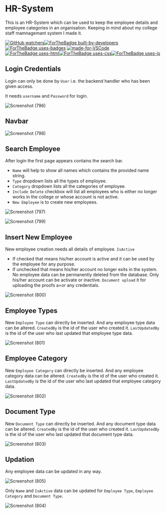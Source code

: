 # HR-System
This is an HR-System which can be used to keep the employee details and employee categories in an organisation. Keeping in mind about my college staff mamnagemant system I made it. 

[![GitHub watchers](https://img.shields.io/github/watchers/Naereen/StrapDown.js.svg?style=social&label=Watch&maxAge=2592000)](https://GitHub.com/Naereen/StrapDown.js/watchers/)[![ForTheBadge built-by-developers](http://ForTheBadge.com/images/badges/built-by-developers.svg)](https://GitHub.com/Naereen/)[![ForTheBadge uses-badges](http://ForTheBadge.com/images/badges/uses-badges.svg)](http://ForTheBadge.com)
[![made-for-VSCode](https://img.shields.io/badge/Made%20for-VSCode-1f425f.svg)](https://code.visualstudio.com/)[![ForTheBadge uses-html](http://ForTheBadge.com/images/badges/uses-html.svg)](http://ForTheBadge.com)[![ForTheBadge uses-css](http://ForTheBadge.com/images/badges/uses-css.svg)](http://ForTheBadge.com)[![ForTheBadge uses-js](http://ForTheBadge.com/images/badges/uses-js.svg)](http://ForTheBadge.com)






## Login Credentials

Login can only be done by `User` i.e. the backend handler who has been given access.

It needs `username` and `Password` for login. 


![Screenshot (796)](https://user-images.githubusercontent.com/70569920/127445930-c184f748-e1cf-4b2d-b6b1-5a05d59e5fa8.png)



## Navbar

![Screenshot (798)](https://user-images.githubusercontent.com/70569920/127456231-3044318d-0b3e-4e04-a5a5-e0b4c096a5dd.png)



## Search Employee

After login the first page appears contains the search bar. 

- `Name` will help to show all names which contains the provided name string.
- `Type` dropdown lists all the types of employee.
- `Category` dropdown lists all the categories of employee.
- `Include Delete` checkbox will list all employees who is either no longer works in the college or whose account is not active.
- `New Employee` is to create new employees.


![Screenshot (797)](https://user-images.githubusercontent.com/70569920/127456933-5d0a000a-0f00-43ec-8795-1beaa8123935.png)





![Screenshot (799)](https://user-images.githubusercontent.com/70569920/127477095-de778d8a-8a44-40ab-b89f-8edbec8f6294.png)



## Insert New Employee

New employee creation needs all details of employee.
`IsActive` 
- If checked that means his/her account is active and it can be used by the employee for any purpose.
- If unchecked that means his/her account no longer exits in the system.
No employee data can be permanently deleted from the database. Only his/her account can be activate or inactive.
`Document upload` it for uploading the proofs a=or any credentials.


![Screenshot (800)](https://user-images.githubusercontent.com/70569920/127477856-10648406-b451-425e-aa71-da9ffac0eccd.png)



## Employee Types

New `Employee Type` can directly be inserted. And any employee type data can be altered.
`CreatedBy` is the id of the user who created it.
`LastUpdatedBy` is the id of the user who last updated that employee type data.


![Screenshot (801)](https://user-images.githubusercontent.com/70569920/127478952-2e15cff8-0d45-4f72-b43a-97059bf0d4d7.png)



## Employee Category

New `Employee Category` can directly be inserted. And any employee category data can be altered.
`CreatedBy` is the id of the user who created it.
`LastUpdatedBy` is the id of the user who last updated that employee category data.


![Screenshot (802)](https://user-images.githubusercontent.com/70569920/127479524-25b86502-d595-4de0-97a6-b26a7a1286c3.png)



## Document Type

New `Document Type` can directly be inserted. And any document type data can be altered.
`CreatedBy` is the id of the user who created it.
`LastUpdatedBy` is the id of the user who last updated that document type data.


![Screenshot (803)](https://user-images.githubusercontent.com/70569920/127479833-87afd9a4-0c0f-4595-a5a3-83115b7aab60.png)



## Updation

Any employee data can be updated in any way.


![Screenshot (805)](https://user-images.githubusercontent.com/70569920/127480807-95b23043-ccb6-4e4b-92fc-6e08c0060fd7.png)



Only `Name` and `IsActive` data can be updated for `Employee Type`, `Employee Category` and `Document Type`.


![Screenshot (804)](https://user-images.githubusercontent.com/70569920/127480176-a6967583-9860-4e80-945b-32dfc8e96a0b.png)




